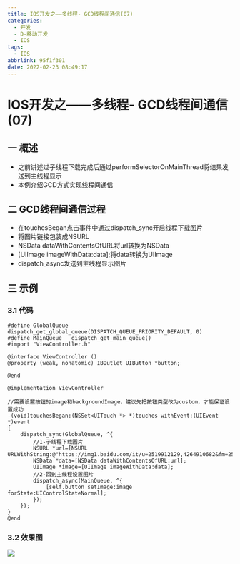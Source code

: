 ```yaml
---
title: IOS开发之——多线程- GCD线程间通信(07)
categories:
  - 开发
  - D-移动开发
  - IOS
tags:
  - IOS
abbrlink: 95f1f301
date: 2022-02-23 08:49:17
---
```

# IOS开发之——多线程- GCD线程间通信(07)

## 一 概述

* 之前讲述过子线程下载完成后通过performSelectorOnMainThread将结果发送到主线程显示
* 本例介绍GCD方式实现线程间通信

<!--more-->

## 二 GCD线程间通信过程

* 在touchesBegan点击事件中通过dispatch_sync开启线程下载图片
* 将图片链接包装成NSURL
* NSData dataWithContentsOfURL将url转换为NSData
* [UIImage imageWithData:data];将data转换为UIImage
*  dispatch_async发送到主线程显示图片

## 三 示例

### 3.1 代码

```
#define GlobalQueue   dispatch_get_global_queue(DISPATCH_QUEUE_PRIORITY_DEFAULT, 0)
#define MainQueue   dispatch_get_main_queue()
#import "ViewController.h"

@interface ViewController ()
@property (weak, nonatomic) IBOutlet UIButton *button;

@end

@implementation ViewController

//需要设置按钮的image和backgroundImage，建议先把按钮类型改为custom，才能保证设置成功
-(void)touchesBegan:(NSSet<UITouch *> *)touches withEvent:(UIEvent *)event
{
    dispatch_sync(GlobalQueue, ^{
        //1-子线程下载图片
        NSURL *url=[NSURL URLWithString:@"https://img1.baidu.com/it/u=2519912129,4264910682&fm=253&fmt=auto&app=138&f=JPEG"];
        NSData *data=[NSData dataWithContentsOfURL:url];
        UIImage *image=[UIImage imageWithData:data];
        //2-回到主线程设置图片
        dispatch_async(MainQueue, ^{
            [self.button setImage:image forState:UIControlStateNormal];
        });
    });
}
@end
```

### 3.2 效果图

![][1]


[1]:https://cdn.jsdelivr.net/gh/PGzxc/CDN@master/blog-ios/ios-gcd-thread-commit.gif